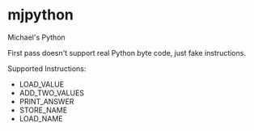 # mjpython
Michael's Python

First pass doesn't support real Python byte code, just fake instructions.

Supported Instructions:
- LOAD_VALUE
- ADD_TWO_VALUES
- PRINT_ANSWER
- STORE_NAME
- LOAD_NAME
